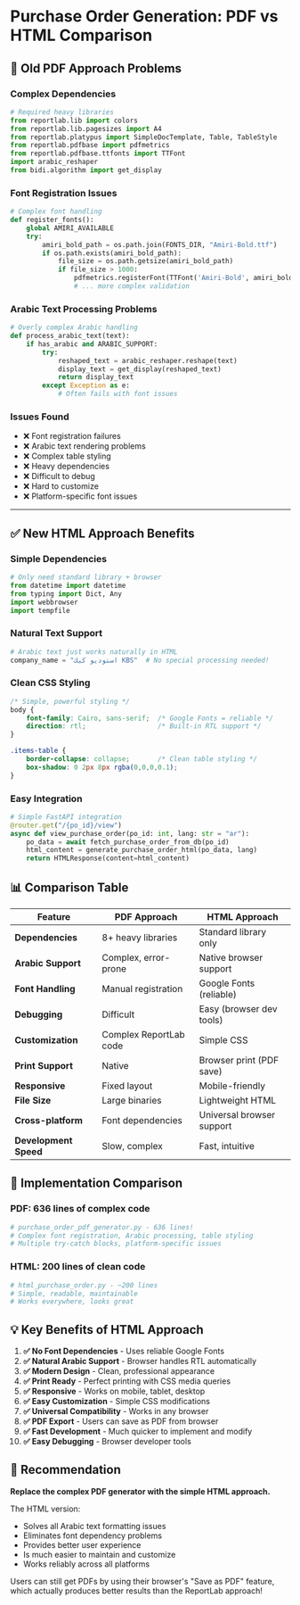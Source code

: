 # Purchase Order Generation: PDF vs HTML Comparison

## 🔴 **Old PDF Approach Problems**

### Complex Dependencies
```python
# Required heavy libraries
from reportlab.lib import colors
from reportlab.lib.pagesizes import A4
from reportlab.platypus import SimpleDocTemplate, Table, TableStyle
from reportlab.pdfbase import pdfmetrics
from reportlab.pdfbase.ttfonts import TTFont
import arabic_reshaper
from bidi.algorithm import get_display
```

### Font Registration Issues
```python
# Complex font handling
def register_fonts():
    global AMIRI_AVAILABLE
    try:
        amiri_bold_path = os.path.join(FONTS_DIR, "Amiri-Bold.ttf")
        if os.path.exists(amiri_bold_path):
            file_size = os.path.getsize(amiri_bold_path)
            if file_size > 1000:
                pdfmetrics.registerFont(TTFont('Amiri-Bold', amiri_bold_path, validate=True))
                # ... more complex validation
```

### Arabic Text Processing Problems
```python
# Overly complex Arabic handling
def process_arabic_text(text):
    if has_arabic and ARABIC_SUPPORT:
        try:
            reshaped_text = arabic_reshaper.reshape(text)
            display_text = get_display(reshaped_text)
            return display_text
        except Exception as e:
            # Often fails with font issues
```

### Issues Found
- ❌ Font registration failures
- ❌ Arabic text rendering problems  
- ❌ Complex table styling
- ❌ Heavy dependencies
- ❌ Difficult to debug
- ❌ Hard to customize
- ❌ Platform-specific font issues

---

## ✅ **New HTML Approach Benefits**

### Simple Dependencies
```python
# Only need standard library + browser
from datetime import datetime
from typing import Dict, Any
import webbrowser
import tempfile
```

### Natural Text Support
```python
# Arabic text just works naturally in HTML
company_name = "استوديو كيك KBS"  # No special processing needed!
```

### Clean CSS Styling
```css
/* Simple, powerful styling */
body {
    font-family: Cairo, sans-serif;  /* Google Fonts = reliable */
    direction: rtl;                  /* Built-in RTL support */
}

.items-table {
    border-collapse: collapse;       /* Clean table styling */
    box-shadow: 0 2px 8px rgba(0,0,0,0.1);
}
```

### Easy Integration
```python
# Simple FastAPI integration
@router.get("/{po_id}/view")
async def view_purchase_order(po_id: int, lang: str = "ar"):
    po_data = await fetch_purchase_order_from_db(po_id)
    html_content = generate_purchase_order_html(po_data, lang)
    return HTMLResponse(content=html_content)
```

## 📊 **Comparison Table**

| Feature | PDF Approach | HTML Approach |
|---------|--------------|---------------|
| **Dependencies** | 8+ heavy libraries | Standard library only |
| **Arabic Support** | Complex, error-prone | Native browser support |
| **Font Handling** | Manual registration | Google Fonts (reliable) |
| **Debugging** | Difficult | Easy (browser dev tools) |
| **Customization** | Complex ReportLab code | Simple CSS |
| **Print Support** | Native | Browser print (PDF save) |
| **Responsive** | Fixed layout | Mobile-friendly |
| **File Size** | Large binaries | Lightweight HTML |
| **Cross-platform** | Font dependencies | Universal browser support |
| **Development Speed** | Slow, complex | Fast, intuitive |

## 🚀 **Implementation Comparison**

### PDF: 636 lines of complex code
```python
# purchase_order_pdf_generator.py - 636 lines!
# Complex font registration, Arabic processing, table styling
# Multiple try-catch blocks, platform-specific issues
```

### HTML: 200 lines of clean code  
```python
# html_purchase_order.py - ~200 lines
# Simple, readable, maintainable
# Works everywhere, looks great
```

## 💡 **Key Benefits of HTML Approach**

1. **✅ No Font Dependencies** - Uses reliable Google Fonts
2. **✅ Natural Arabic Support** - Browser handles RTL automatically  
3. **✅ Modern Design** - Clean, professional appearance
4. **✅ Print Ready** - Perfect printing with CSS media queries
5. **✅ Responsive** - Works on mobile, tablet, desktop
6. **✅ Easy Customization** - Simple CSS modifications
7. **✅ Universal Compatibility** - Works in any browser
8. **✅ PDF Export** - Users can save as PDF from browser
9. **✅ Fast Development** - Much quicker to implement and modify
10. **✅ Easy Debugging** - Browser developer tools

## 🎯 **Recommendation**

**Replace the complex PDF generator with the simple HTML approach.**

The HTML version:
- Solves all Arabic text formatting issues
- Eliminates font dependency problems  
- Provides better user experience
- Is much easier to maintain and customize
- Works reliably across all platforms

Users can still get PDFs by using their browser's "Save as PDF" feature, which actually produces better results than the ReportLab approach! 
